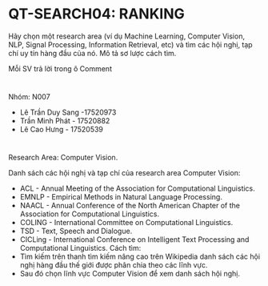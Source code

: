 # QT-SEARCH04: RANKING
Hãy chọn một research area (ví dụ Machine Learning, Computer Vision, NLP, Signal Processing, Information Retrieval, etc) và tìm các hội nghị, tạp chí uy tín hàng đầu của nó. Mô tả sơ lược cách tìm.

Mỗi SV trả lời trong ô Comment

# 
Nhóm: N007 
  - Lê Trần Duy Sang  -17520973
  - Trần Minh Phát - 17520882 
  - Lê Cao Hưng - 17520539
#
Research Area: Computer Vision.

Danh sách các hội nghị và tạp chí của research area Computer Vision:
  - ACL - Annual Meeting of the Association for Computational Linguistics.
  - EMNLP - Empirical Methods in Natural Language Processing.
  - NAACL - Annual Conference of the North American Chapter of the Association for Computational Linguistics.
  - COLING - International Committee on Computational Linguistics.
  - TSD - Text, Speech and Dialogue.
  - CICLing - International Conference on Intelligent Text Processing and Computational Linguistics.
Cách tìm:
  - Tìm kiếm trên thanh tìm kiếm nâng cao trên Wikipedia danh sách các hội nghị hàng đầu thế giới được phân chia theo các lĩnh vực.
  - Sau đó chọn lĩnh vực Computer Vision để xem danh sách hội nghị.
